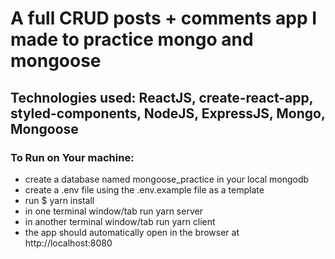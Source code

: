 # A full CRUD posts + comments app I made to practice mongo and mongoose

## Technologies used: ReactJS, create-react-app, styled-components, NodeJS, ExpressJS, Mongo, Mongoose

### To Run on Your machine:

* create a database named mongoose_practice in your local mongodb
* create a .env file using the .env.example file as a template
* run $ yarn install
* in one terminal window/tab run yarn server
* in another terminal window/tab run yarn client
* the app should automatically open in the browser at http://localhost:8080
